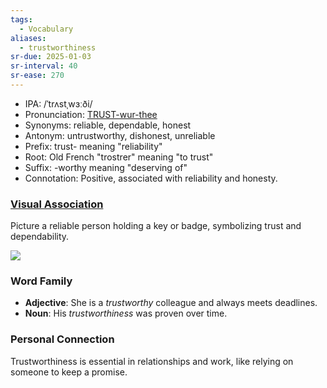 ```yaml
---
tags:
  - Vocabulary
aliases:
  - trustworthiness
sr-due: 2025-01-03
sr-interval: 40
sr-ease: 270
---
```


- IPA: /ˈtrʌstˌwɜːði/
- Pronunciation: [TRUST-wur-thee](https://www.google.com/search?q=how+to+pronounce+trustworthy)
- Synonyms: reliable, dependable, honest
- Antonym: untrustworthy, dishonest, unreliable
- Prefix: trust- meaning "reliability"
- Root: Old French "trostrer" meaning "to trust"
- Suffix: -worthy meaning "deserving of"
- Connotation: Positive, associated with reliability and honesty.

### [Visual Association](https://www.google.com/search?tbm=isch&q=trustworthy)

Picture a reliable person holding a key or badge, symbolizing trust and dependability.

![](https://www.strategy-business.com/media/image/42124928_1000x500.jpg)

### Word Family

- **Adjective**: She is a *trustworthy* colleague and always meets deadlines.
- **Noun**: His *trustworthiness* was proven over time.

### Personal Connection

Trustworthiness is essential in relationships and work, like relying on someone to keep a promise.

